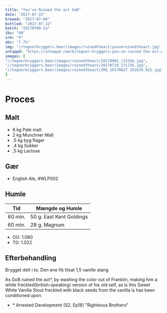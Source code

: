 ```yaml
---
title: "You've Ruined the act GoB"
date: "2017-07-22"
brewed: "2017-07-08"
bottled: "2017-07-22"
batch: "20170708-2a"
ibu: "40"
srm: "9"
abv: "7.7%"
img: "//tegnerbryggers.beer/images/ruinedtheact/youveruinedtheact.jpg"
untappd: "https://untappd.com/b/tegner-bryggers-you-ve-ruined-the-act-gob/2267182"
images: [
"//tegnerbryggers.beer/images/ruinedtheact/20170902_133356.jpg",
"//tegnerbryggers.beer/images/ruinedtheact/20170719_171735.jpg",
"//tegnerbryggers.beer/images/ruinedtheact/IMG_20170827_101639_922.jpg"
]
---
```


# Proces

## Malt

* 6 kg Pale malt
* 2 kg Munchner Malt
* ,5 kg byg flager
* ,4 kg Sukker
* ,5 kg Lactose

## Gær

* English Ale, #WLP002

## Humle

| Tid     | Mængde og Humle          |
| ------- | ------------------------ |
| 60 min. | 50 g. East Kent Goldings |
| 60 min. | 28 g. Magnum             |

* OG: 1.080
* TG: 1.022

## Efterbehandling

Brygget delt i to.
Den ene fik tilsat 1,5 vanille stang

As GoB ruined the act\*, by washing the color out of Franklin, making him a white freckled(british-speaking) version of his old self, as is this Sweet White Vanilla Stout freckled with black seeds from the vanilla is has been conditioned upon.

* \* Arrested Development (S2, Ep18) "Righteous Brothers"
